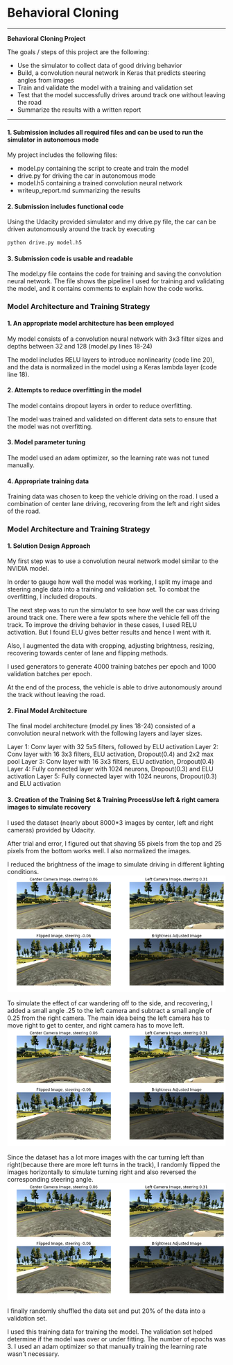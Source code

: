 # **Behavioral Cloning** 

---

**Behavioral Cloning Project**

The goals / steps of this project are the following:
* Use the simulator to collect data of good driving behavior
* Build, a convolution neural network in Keras that predicts steering angles from images
* Train and validate the model with a training and validation set
* Test that the model successfully drives around track one without leaving the road
* Summarize the results with a written report


[//]: # (Image References)

[image1]: ./examples/reduced_brightness_image.png
[image2]: ./examples/left_camera_image.png
[image3]: ./examples/flipped_image.png

---

#### 1. Submission includes all required files and can be used to run the simulator in autonomous mode

My project includes the following files:
* model.py containing the script to create and train the model
* drive.py for driving the car in autonomous mode
* model.h5 containing a trained convolution neural network 
* writeup_report.md summarizing the results

#### 2. Submission includes functional code
Using the Udacity provided simulator and my drive.py file, the car can be driven autonomously around the track by executing 
```sh
python drive.py model.h5
```

#### 3. Submission code is usable and readable

The model.py file contains the code for training and saving the convolution neural network. The file shows the pipeline I used for training and validating the model, and it contains comments to explain how the code works.

### Model Architecture and Training Strategy

#### 1. An appropriate model architecture has been employed

My model consists of a convolution neural network with 3x3 filter sizes and depths between 32 and 128 (model.py lines 18-24) 

The model includes RELU layers to introduce nonlinearity (code line 20), and the data is normalized in the model using a Keras lambda layer (code line 18). 

#### 2. Attempts to reduce overfitting in the model

The model contains dropout layers in order to reduce overfitting. 

The model was trained and validated on different data sets to ensure that the model was not overfitting. 

#### 3. Model parameter tuning

The model used an adam optimizer, so the learning rate was not tuned manually.

#### 4. Appropriate training data

Training data was chosen to keep the vehicle driving on the road. I used a combination of center lane driving, recovering from the left and right sides of the road.


### Model Architecture and Training Strategy

#### 1. Solution Design Approach

My first step was to use a convolution neural network model similar to the NVIDIA model.

In order to gauge how well the model was working, I split my image and steering angle data into a training and validation set. To combat the overfitting, I included dropouts.

The next step was to run the simulator to see how well the car was driving around track one. There were a few spots where the vehicle fell off the track. To improve the driving behavior in these cases, I used RELU activation. But I found ELU gives better results and hence I went with it. 

Also, I augmented the data with cropping, adjusting brightness, resizing, recovering towards center of lane and flipping methods. 

I used generators to generate 4000 training batches per epoch and 1000 validation batches per epoch.

At the end of the process, the vehicle is able to drive autonomously around the track without leaving the road.

#### 2. Final Model Architecture

The final model architecture (model.py lines 18-24) consisted of a convolution neural network with the following layers and layer sizes.

Layer 1: Conv layer with 32 5x5 filters, followed by ELU activation
Layer 2: Conv layer with 16 3x3 filters, ELU activation, Dropout(0.4) and 2x2 max pool
Layer 3: Conv layer with 16 3x3 filters, ELU activation, Dropout(0.4)
Layer 4: Fully connected layer with 1024 neurons, Dropout(0.3) and ELU activation
Layer 5: Fully connected layer with 1024 neurons, Dropout(0.3) and ELU activation

#### 3. Creation of the Training Set & Training ProcessUse left & right camera images to simulate recovery

I used the dataset (nearly about 8000*3 images by center, left and right cameras) provided by Udacity.

After trial and error, I figured out that shaving 55 pixels from the top and 25 pixels from the bottom works well. I also normalized the images.

I reduced the brightness of the image to simulate driving in different lighting conditions.
![alt text][image1]

To simulate the effect of car wandering off to the side, and recovering, I added a small angle .25 to the left camera and subtract a small angle of 0.25 from the right camera. The main idea being the left camera has to move right to get to center, and right camera has to move left.
![alt text][image2]

Since the dataset has a lot more images with the car turning left than right(because there are more left turns in the track), I randomly flipped the images horizontally to simulate turning right and also reversed the corresponding steering angle.
![alt text][image3]

I finally randomly shuffled the data set and put 20% of the data into a validation set. 

I used this training data for training the model. The validation set helped determine if the model was over or under fitting. The number of epochs was 3. I used an adam optimizer so that manually training the learning rate wasn't necessary.
